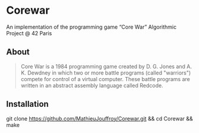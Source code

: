 # Corewar
An implementation of the programming game “Core War” 
Algorithmic Project @ 42 Paris

## About
> Core War is a 1984 programming game created by D. G. Jones and A. K. Dewdney in which two or more battle programs 
> (called "warriors") compete for control of a virtual computer. 
> These battle programs are written in an abstract assembly language called Redcode.

## Installation
git clone https://github.com/MathieuJouffroy/Corewar.git && cd Corewar && make

